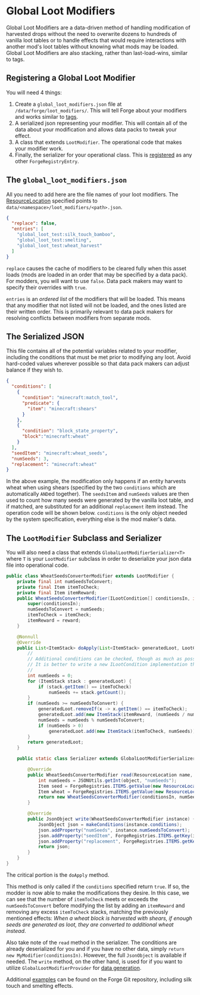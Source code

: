 Global Loot Modifiers
===========

Global Loot Modifiers are a data-driven method of handling modification of harvested drops without the need to overwrite dozens to hundreds of vanilla loot tables or to handle effects that would require interactions with another mod's loot tables without knowing what mods may be loaded. Global Loot Modifiers are also stacking, rather than last-load-wins, similar to tags.

Registering a Global Loot Modifier
-------------------------------

You will need 4 things:
1. Create a `global_loot_modifiers.json` file at `/data/forge/loot_modifiers/`.
    This will tell Forge about your modifiers and works similar to [tags][].
2. A serialized json representing your modifier.
    This will contain all of the data about your modification and allows data packs to tweak your effect.
3. A class that extends `LootModifier`.
    The operational code that makes your modifier work.
4. Finally, the serializer for your operational class.
    This is [registered] as any other `ForgeRegistryEntry`.

The `global_loot_modifiers.json`
-------------------------------

All you need to add here are the file names of your loot modifiers. The [ResourceLocation][resloc] specified points to `data/<namespace>/loot_modifiers/<path>.json`.

```json
{
  "replace": false,
  "entries": [
    "global_loot_test:silk_touch_bamboo",
    "global_loot_test:smelting",
    "global_loot_test:wheat_harvest"
  ]
}
```

`replace` causes the cache of modifiers to be cleared fully when this asset loads (mods are loaded in an order that may be specified by a data pack). For modders, you will want to use `false`. Data pack makers may want to specify their overrides with `true`.

`entries` is an *ordered list* of the modifiers that will be loaded. This means that any modifier that not listed will not be loaded, and the ones listed are their written order. This is primarily relevant to data pack makers for resolving conflicts between modifiers from separate mods.

The Serialized JSON
-------------------------------

This file contains all of the potential variables related to your modifier, including the conditions that must be met prior to modifying any loot. Avoid hard-coded values wherever possible so that data pack makers can adjust balance if they wish to.
```json
{
  "conditions": [
    {
      "condition": "minecraft:match_tool",
      "predicate": {
        "item": "minecraft:shears"
      }
    },
    {
      "condition": "block_state_property",
      "block":"minecraft:wheat"
    }
  ],
  "seedItem": "minecraft:wheat_seeds",
  "numSeeds": 3,
  "replacement": "minecraft:wheat"
}
```

In the above example, the modification only happens if an entity harvests wheat when using shears (specified by the two `conditions` which are automatically `AND`ed together). The `seedsItem` and `numSeeds` values are then used to count how many seeds were generated by the vanilla loot table, and if matched, are substituted for an additional `replacement` item instead. The operation code will be shown below.
`conditions` is the only object needed by the system specification, everything else is the mod maker's data.

The `LootModifier` Subclass and Serializer
-------------------------------

You will also need a class that extends `GlobalLootModifierSerializer<T>` where `T` is your `LootModifier` subclass in order to deserialize your json data file into operational code.

```java
public class WheatSeedsConverterModifier extends LootModifier {
    private final int numSeedsToConvert;
    private final Item itemToCheck;
    private final Item itemReward;
    public WheatSeedsConverterModifier(ILootCondition[] conditionsIn, int numSeeds, Item itemCheck, Item reward) {
        super(conditionsIn);
        numSeedsToConvert = numSeeds;
        itemToCheck = itemCheck;
        itemReward = reward;
    }

    @Nonnull
    @Override
    public List<ItemStack> doApply(List<ItemStack> generatedLoot, LootContext context) {
        //
        // Additional conditions can be checked, though as much as possible should be parameterized via JSON data.
        // It is better to write a new ILootCondition implementation than to do things here.
        //
        int numSeeds = 0;
        for (ItemStack stack : generatedLoot) {
            if (stack.getItem() == itemToCheck)
                numSeeds += stack.getCount();
        }
        if (numSeeds >= numSeedsToConvert) {
            generatedLoot.removeIf(x -> x.getItem() == itemToCheck);
            generatedLoot.add(new ItemStack(itemReward, (numSeeds / numSeedsToConvert)));
            numSeeds = numSeeds % numSeedsToConvert;
            if (numSeeds > 0)
                generatedLoot.add(new ItemStack(itemToCheck, numSeeds));
        }
        return generatedLoot;
    }

    public static class Serializer extends GlobalLootModifierSerializer<WheatSeedsConverterModifier> {

        @Override
        public WheatSeedsConverterModifier read(ResourceLocation name, JsonObject object, ILootCondition[] conditionsIn) {
            int numSeeds = JSONUtils.getInt(object, "numSeeds");
            Item seed = ForgeRegistries.ITEMS.getValue(new ResourceLocation((JSONUtils.getString(object, "seedItem"))));
            Item wheat = ForgeRegistries.ITEMS.getValue(new ResourceLocation(JSONUtils.getString(object, "replacement")));
            return new WheatSeedsConverterModifier(conditionsIn, numSeeds, seed, wheat);
        }

        @Override
        public JsonObject write(WheatSeedsConverterModifier instance) {
            JsonObject json = makeConditions(instance.conditions);
            json.addProperty("numSeeds", instance.numSeedsToConvert);
            json.addProperty("seedItem", ForgeRegistries.ITEMS.getKey(instance.itemToCheck).toString());
            json.addProperty("replacement", ForgeRegistries.ITEMS.getKey(instance.itemReward).toString());
            return json;
        }
    }
}
```

The critical portion is the `doApply` method.

This method is only called if the `conditions` specified return `true`. If so, the modder is now able to make the modifications they desire. In this case, we can see that the number of `itemToCheck` meets or exceeds the `numSeedsToConvert` before modifying the list by adding an `itemReward` and removing any excess `itemToCheck` stacks, matching the previously mentioned effects: *When a wheat block is harvested with shears, if enough seeds are generated as loot, they are converted to additional wheat instead*.

Also take note of the `read` method in the serializer. The conditions are already deserialized for you and if you have no other data, simply `return new MyModifier(conditionsIn)`. However, the full `JsonObject` is available if needed. The `write` method, on the other hand, is used for if you want to utilize `GlobalLootModifierProvider` for [data generation][datagen].

Additional [examples] can be found on the Forge Git repository, including silk touch and smelting effects.

[tags]: ../utilities/tags.md
[resloc]: ../concepts/resources.md#ResourceLocation
[registered]: ../concepts/registries.md#registering-things
[datagen]: ../datagen/intro.md
[examples]: https://github.com/MinecraftForge/MinecraftForge/blob/1.15.x/src/test/java/net/minecraftforge/debug/gameplay/loot/GlobalLootModifiersTest.java
